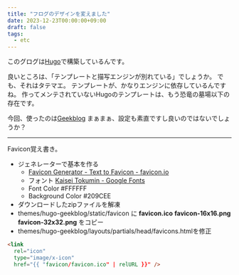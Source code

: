 ```yaml
---
title: "フログのデザインを変えました"
date: 2023-12-23T00:00:00+09:00
draft: false
tags:
  - etc
---
```

このグログは[Hugo](https://gohugo.io/ "The world’s fastest framework for building websites | Hugo")で構築しているんです。

良いところは、「テンプレートと描写エンジンが別れている」でしょうか。 でも、それはタテマエ。 テンプレートが、かなりエンジンに依存しているんですね。 作ってメンテされていないHugoのテンプレートは、もう恐竜の墓場以下の存在です。

今回、使ったのは[Geekblog](https://hugo-geekblog.geekdocs.de/) まぁまぁ、設定も素直ですし良いのではないでしょうか？

_____

Favicon覚え書き。

* ジェネレーターで基本を作る
    * [Favicon Generator - Text to Favicon - favicon.io](https://favicon.io/favicon-generator/)
    * フォント [Kaisei Tokumin - Google Fonts](https://fonts.google.com/specimen/Kaisei+Tokumin)
    * Font Color #FFFFFF
    * Background Color #209CEE
* ダウンロードしたzipファイルを解凍
* themes/hugo-geekblog/static/favicon に **favicon.ico** **favicon-16x16.png** **favicon-32x32.png** をコピー
* themes/hugo-geekblog/layouts/partials/head/favicons.htmlを修正

```html
<link
  rel="icon"
  type="image/x-icon"
  href="{{ "favicon/favicon.ico" | relURL }}" />
```